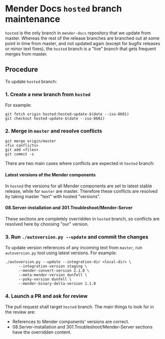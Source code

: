 Mender Docs `hosted` branch maintenance
=======================================

<!--AUTOVERSION: "%. Whereas the rest"/ignore "point in time from %"/ignore "frequent merges from %"/ignore-->
`hosted` is the only branch in `mender-docs` repository that we update from
master. Whereas the rest of the release branches are branched out at some
point in time from master, and not updated again (except for bugfix releases
or minor text fixes), the `hosted` branch is a "live" branch that gets
frequent merges from master.

## Procedure

To update `hosted` branch:

### 1. Create a new branch from `hosted`

For example:

```
git fetch origin hosted:hosted-update-$(date --iso-8601)
git checkout hosted-update-$(date --iso-8601)
```

<!--AUTOVERSION: "Merge in `%` and"/ignore-->
### 2. Merge in `master` and resolve conflicts

<!--AUTOVERSION: "git merge origin/%"/ignore-->
```
git merge origin/master
<fix conflicts>
git add <files>
git commit -s
```

There are two main cases where conflicts are expected in `hosted`
branch:

#### Latest versions of the Mender components

<!--AUTOVERSION: "while for `%` are %"/ignore "taking % \"text\""/ignore-->
In `hosted` the versions for all Mender components are set to
latest stable release, while for `master` are master. Therefore
these conflicts are resolved by taking master "text" with hosted
"versions".

#### 08.Server-installation and 301.Troubleshoot/Mender-Server

These sections are completely overridden in `hosted` branch, so
conflicts are resolved here by choosing "our" version.

### 3. Run `./autoversion.py --update` and commit the changes

<!--AUTOVERSION: "incoming text from `%`,"/ignore-->
To update version references of any incoming text from `master`,
run `autoversion.py` tool using latest versions. For example:

<!--AUTOVERSION: "--mender-convert-version %"/ignore "--meta-mender-version %"/ignore "--poky-version %"/ignore "--mender-binary-delta-version %"/ignore-->
```
./autoversion.py --update --integration-dir <local-dir> \
      --integration-version staging \
      --mender-convert-version 2.1.0 \
      --meta-mender-version dunfell \
      --poky-version dunfell \
      --mender-binary-delta-version 1.1.0
```

### 4. Launch a PR and ask for review

The pull request shall target `hosted` branch. The main things
to look for in the review are:

* References to Mender components' versions are correct.
* 08.Server-installation and 301.Troubleshoot/Mender-Server sections
  have the overridden content.
